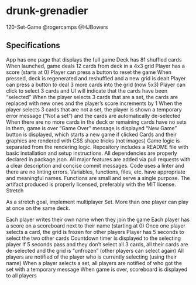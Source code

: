 # drunk-grenadier
120-Set-Game
@rogercamps
@HJBowers

## Specifications
 App has one page that displays the full game
 Deck has 81 shuffled cards
 When launched, game deals 12 cards from deck in a 4x3 grid
 Player has a score (starts at 0)
 Player can press a button to reset the game
 When pressed, deck is regenerated and reshuffled and a new grid is dealt
 Player can press a button to deal 3 more cards into the grid (now 5x3)
 Player can click to select 3 cards and UI will indicate that the cards have been “selected”
 When the player selects 3 cards that are a set, the cards are replaced with new ones and the player’s score increments by 1
 When the player selects 3 cards that are not a set, the player is shown a temporary error message (“Not a set”) and the cards are automatically de-selected
 When there are no more cards in the deck or remaining cards have no sets in them, game is over
 “Game Over” message is displayed
 “New Game” button is displayed, which starts a new game if clicked
 Cards and their graphics are rendered with CSS shape tricks (not images)
 Game logic is separated from the rendering logic.
 Repository includes a README file with basic installation and setup instructions.
 All dependencies are properly declared in package.json.
 All major features are added via pull requests with a clear description and concise commit messages.
 Code uses a linter and there are no linting errors.
 Variables, functions, files, etc. have appropriate and meaningful names.
 Functions are small and serve a single purpose.
 The artifact produced is properly licensed, preferably with the MIT license.
Stretch

As a stretch goal, implement multiplayer Set. More than one player can play at once on the same deck.

 Each player writes their own name when they join the game
 Each player has a score on a scoreboard next to their name (starting at 0)
 Once one player selects a card, the grid is frozen for other players
 Player has 5 seconds to select the two other cards
 Countdown timer is displayed to the selecting player
 If 5 seconds pass and they don’t select all 3 cards, all their cards are de-selected and the grid is “unfrozen” (other players can select again)
 All players are notified of the player who is currently selecting (using their name)
 When a player selects a set, all players are notified of who got the set with a temporary message
 When game is over, scoreboard is displayed to all players
